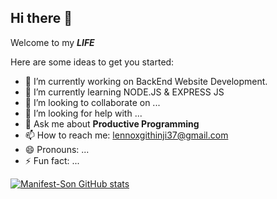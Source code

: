 ## Hi there 👋
Welcome to my ___LIFE___

Here are some ideas to get you started:

- 🔭 I’m currently working on BackEnd Website Development.
- 🌱 I’m currently learning NODE.JS & EXPRESS JS
- 👯 I’m looking to collaborate on ...
- 🤔 I’m looking for help with ...
- 💬 Ask me about __Productive Programming__
- 📫 How to reach me: lennoxgithinji37@gmail.com
- 😄 Pronouns: ...
- ⚡ Fun fact: ...

[![Manifest-Son GitHub stats](https://github-readme-stats.vercel.app/api?username=Manifest-Son)](https://github.com/anuraghazra/github-readme-stats)
